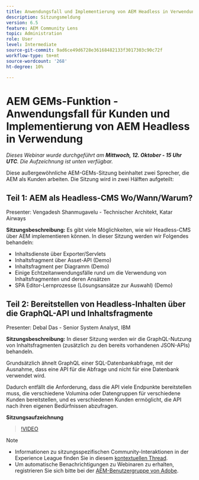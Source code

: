 ```yaml
---
title: Anwendungsfall und Implementierung von AEM Headless in Verwendung
description: Sitzungsmeldung
version: 6.5
feature: AEM Community Lens
topic: Administration
role: User
level: Intermediate
source-git-commit: 9ad6ce49d6728e36168482133f3017303c90c72f
workflow-type: tm+mt
source-wordcount: '268'
ht-degree: 10%

---
```


# AEM GEMs-Funktion - Anwendungsfall für Kunden und Implementierung von AEM Headless in Verwendung

*Dieses Webinar wurde durchgeführt am **Mittwoch, 12. Oktober - 15 Uhr UTC**. Die Aufzeichnung ist unten verfügbar.*

Diese außergewöhnliche AEM-GEMs-Sitzung beinhaltet zwei Sprecher, die AEM als Kunden arbeiten. Die Sitzung wird in zwei Hälften aufgeteilt:

## Teil 1: AEM als Headless-CMS Wo/Wann/Warum?

Presenter: Vengadesh Shanmugavelu - Technischer Architekt, Katar Airways

**Sitzungsbeschreibung:**
Es gibt viele Möglichkeiten, wie wir Headless-CMS über AEM implementieren können.
In dieser Sitzung werden wir Folgendes behandeln:

* Inhaltsdienste über Exporter/Servlets
* Inhaltsfragment über Asset-API (Demo)
* Inhaltsfragment per Diagramm (Demo)
* Einige Echtzeitanwendungsfälle rund um die Verwendung von Inhaltsfragmenten und deren Ansätzen
* SPA Editor-Lernprozesse (Lösungsansätze zur Auswahl) (Demo)

## Teil 2: Bereitstellen von Headless-Inhalten über die GraphQL-API und Inhaltsfragmente

Presenter: Debal Das - Senior System Analyst, IBM

**Sitzungsbeschreibung:**
In dieser Sitzung werden wir die GraphQL-Nutzung von Inhaltsfragmenten (zusätzlich zu den bereits vorhandenen JSON-APIs) behandeln.

Grundsätzlich ähnelt GraphQL einer SQL-Datenbankabfrage, mit der Ausnahme, dass eine API für die Abfrage und nicht für eine Datenbank verwendet wird.

Dadurch entfällt die Anforderung, dass die API viele Endpunkte bereitstellen muss, die verschiedene Volumina oder Datengruppen für verschiedene Kunden bereitstellen, und es verschiedenen Kunden ermöglicht, die API nach ihren eigenen Bedürfnissen abzufragen.

**Sitzungsaufzeichnung**

>[!VIDEO](https://video.tv.adobe.com/v/3410160)

>[!NOTE]
>
>* Informationen zu sitzungsspezifischen Community-Interaktionen in der Experience League finden Sie in diesem [kontextuellen Thread](https://adobe.ly/3r6P4nr).
>* Um automatische Benachrichtigungen zu Webinaren zu erhalten, registrieren Sie sich bitte bei der [AEM-Benutzergruppe von Adobe](https://aem-augs.adobe.com/).